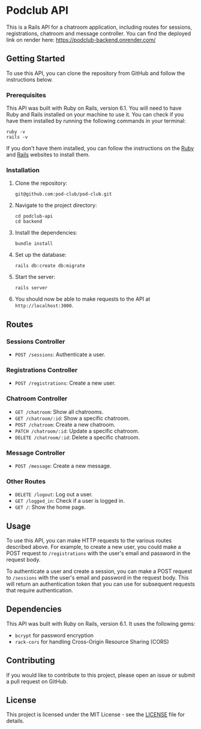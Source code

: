 
# Podclub API

This is a Rails API for a chatroom application, including routes for sessions, registrations, chatroom and  message controller. You can find the deployed link on render here: https://podclub-backend.onrender.com/

## Getting Started

To use this API, you can clone the repository from GitHub and follow the instructions below. 

### Prerequisites

This API was built with Ruby on Rails, version 6.1. You will need to have Ruby and Rails installed on your machine to use it. You can check if you have them installed by running the following commands in your terminal:

```
ruby -v
rails -v
```

If you don't have them installed, you can follow the instructions on the [Ruby](https://www.ruby-lang.org/en/documentation/installation/) and [Rails](https://guides.rubyonrails.org/getting_started.html#creating-a-new-rails-project-installing-rails) websites to install them.

### Installation

1. Clone the repository:

   ```
   git@github.com:pod-club/pod-club.git
   ```

2. Navigate to the project directory:

   ```
   cd podclub-api
   cd backend
   ```

3. Install the dependencies:

   ```
   bundle install
   ```

4. Set up the database:

   ```
   rails db:create db:migrate
   ```

5. Start the server:

   ```
   rails server
   ```

6. You should now be able to make requests to the API at `http://localhost:3000`.

## Routes

### Sessions Controller

- `POST /sessions`: Authenticate a user.

### Registrations Controller

- `POST /registrations`: Create a new user.

### Chatroom Controller

- `GET /chatroom`: Show all chatrooms.
- `GET /chatroom/:id`: Show a specific chatroom.
- `POST /chatroom`: Create a new chatroom.
- `PATCH /chatroom/:id`: Update a specific chatroom.
- `DELETE /chatroom/:id`: Delete a specific chatroom.

### Message Controller

- `POST /message`: Create a new message.
<!-- - `PATCH /message/:id`: Update a specific message.
- `DELETE /message/:id`: Delete a specific message.
- `POST /message/:id/reply`: Reply to a specific message.

### Admin Controller

- `GET /banned_users`: Show all banned users.
- `POST /ban_user`: Ban a user.
- `POST /unban_user`: Unban a user.

### Reports Controller

- `GET /reports`: Show all reports.
- `POST /reports`: Create a new report.
- `PATCH /reports/:id`: Update a specific report.
- `DELETE /reports/:id`: Delete a specific report. -->

### Other Routes

- `DELETE /logout`: Log out a user.
- `GET /logged_in`: Check if a user is logged in.
- `GET /`: Show the home page. 

## Usage

To use this API, you can make HTTP requests to the various routes described above. For example, to create a new user, you could make a POST request to `/registrations` with the user's email and password in the request body.  

To authenticate a user and create a session, you can make a POST request to `/sessions` with the user's email and password in the request body. This will return an authentication token that you can use for subsequent requests that require authentication.

## Dependencies

This API was built with Ruby on Rails, version 6.1. It uses the following gems:

- `bcrypt` for password encryption
- `rack-cors` for handling Cross-Origin Resource Sharing (CORS)

## Contributing

If you would like to contribute to this project, please open an issue or submit a pull request on GitHub. 

## License

This project is licensed under the MIT License - see the [LICENSE](LICENSE) file for details.